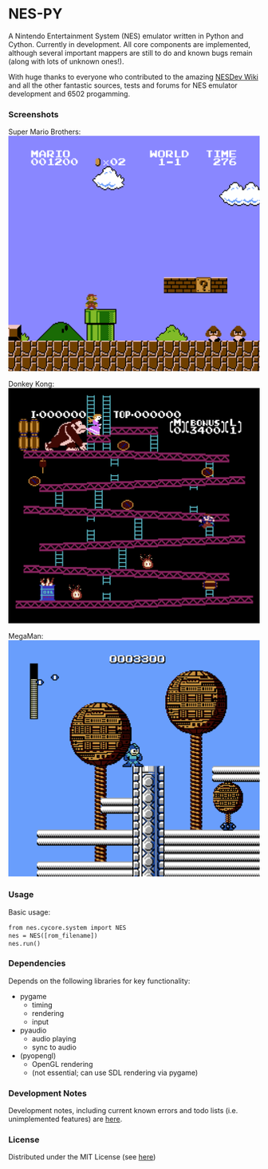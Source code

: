 # NES-PY

A Nintendo Entertainment System (NES) emulator written in Python and Cython.  Currently in development.  All
core components are implemented, although several important mappers are still to do and known bugs remain (along
with lots of unknown ones!).

With huge thanks to everyone who contributed to the amazing [NESDev Wiki](wiki.nesdev.com) and all the other fantastic
sources, tests and forums for NES emulator development and 6502 progamming.

### Screenshots

Super Mario Brothers:
![Mario](/img/mario.png)

Donkey Kong:
![DonkeyKong](/img/donkeykong.png)

MegaMan:
![MegaMan](/img/megaman.png)

### Usage

Basic usage:

    from nes.cycore.system import NES
    nes = NES([rom_filename])
    nes.run()


### Dependencies

Depends on the following libraries for key functionality:
* pygame
  * timing
  * rendering
  * input
* pyaudio
  * audio playing
  * sync to audio
* (pyopengl)
  * OpenGL rendering
  * (not essential; can use SDL rendering via pygame)


### Development Notes

Development notes, including current known errors and todo lists (i.e. unimplemented features)
are [here](devnotes.md).


### License

Distributed under the MIT License (see [here](LICENSE))